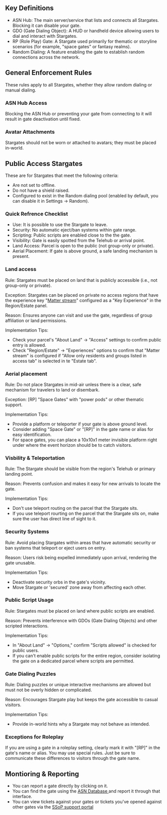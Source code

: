 ## Key Definitions

- ASN Hub: The main server/service that lists and connects all Stargates. Blocking it can disable your gate.
- GDO (Gate Dialing Object): A HUD or handheld device allowing users to dial and interact with Stargates.
- RP (Role Play) Gate: A Stargate used primarily for thematic or storyline scenarios (for example, "space gates" or
  fantasy realms).
- Random Dialing: A feature enabling the gate to establish random connections across the network.

## General Enforcement Rules

These rules apply to all Stargates, whether they allow random dialing or manual dialing.

### ASN Hub Access

Blocking the ASN Hub or preventing your gate from connecting to it will result in gate deactivation until fixed.

### Avatar Attachments

Stargates should not be worn or attached to avatars; they must be placed in-world.

## Public Access Stargates

These are for Stargates that meet the following criteria:

* Are not set to offline.
* Do not have a shield raised.
* Configured to exist in the Random dialing pool (enabled by default, you can disable it in Settings -> Random).

### Quick Refrence Checklist

- Use: It is possible to use the Stargate to leave.
- Security: No automatic eject/ban systems within gate range.
- Scripting: Public scripts are enabled close to the the gate.
- Visibility: Gate is easily spotted from the Telehub or arrival point.
- Land Access: Parcel is open to the public (not group-only or private).
- Aerial Placement: If gate is above ground, a safe landing mechanism is present.

### Land access

Rule:
Stargates must be placed on land that is publicly accessible (i.e., not group-only or private).

Exception:
Stargates can be placed on private no access regions that have the experience
key "<a href="secondlife:///app/experience/d14a12a0-b48b-11e5-bf4d-fa4c4c646b81/profile">Matter stream</a>" configured
as a "Key Experience" in the Region/Estate panel.

Reason:
Ensures anyone can visit and use the gate, regardless of group affiliation or land permissions.

Implementation Tips:

- Check your parcel's "About Land" -> "Access" settings to confirm public entry is allowed.
- Check "Region/Estate" -> "Experiences" options to confirm that "Matter stream" is configured if "Allow only residents
  and groups listed in access tab" is selected in te "Estate tab".

### Aerial placement

Rule:
Do not place Stargates in mid-air unless there is a clear, safe mechanism for travelers to land or disembark.

Exception:
[RP] "Space Gates" with "power pods" or other thematic support.

Implementation Tips:

- Provide a platform or teleporter if your gate is above ground level.
- Consider adding "Space Gate" or "[RP]" in the gate name or alias for easy identification.
- For space gates, you can place a 10x10x1 meter invisible platform right under where the event horizon should be to
  catch visitors.

### Visbility & Teleportation

Rule:
The Stargate should be visible from the region's Telehub or primary landing point.

Reason:
Prevents confusion and makes it easy for new arrivals to locate the gate.

Implementation Tips:

- Don't use teleport routing on the parcel that the Stargate sits.
- If you use teleport rourting on the parcel that the Stargate sits on, make sure the user has direct line of sight to
  it.

### Security Systems

Rule:
Avoid placing Stargates within areas that have automatic security or ban systems that teleport or eject users on entry.

Reason:
Users risk being expelled immediately upon arrival, rendering the gate unusable.

Implementation Tips:

- Deactivate security orbs in the gate's vicinity.
- Move Stargate or 'secured' zone away from affecting each other.

### Public Script Usage

Rule:
Stargates must be placed on land where public scripts are enabled.

Reason:
Prevents interference with GDOs (Gate Dialing Objects) and other scripted interactions.

Implementation Tips:

- In "About Land" -> "Options," confirm "Scripts allowed" is checked for public users.
- If you can't enable public scripts for the entire region, consider isolating the gate on a dedicated parcel where
  scripts are permitted.

### Gate Dialing Puzzles

Rule:
Dialing puzzles or unique interactive mechanisms are allowed but must not be overly hidden or complicated.

Reason:
Encourages Stargate play but keeps the gate accessible to casual visitors.

Implementation Tips:

- Provide in-world hints why a Stargate may not behave as intended.

### Exceptions for Roleplay

If you are using a gate in a roleplay setting, clearly mark it with "[RP]" in the gate's name or alias. You may use
special rules. Just be sure to communicate these differences to visitors through the gate name.

## Montioring & Reporting

- You can report a gate directly by clicking on it.
- You can find the gate using the [ASN Database ](https://www.alpha-fox.com/asn/db/) and report it through that
  interface.
- You can view tickets against your gates or tickets you've opened against other gates via
  the [SSoP support portal](https://www.alpha-fox.com/support/ssop/)
